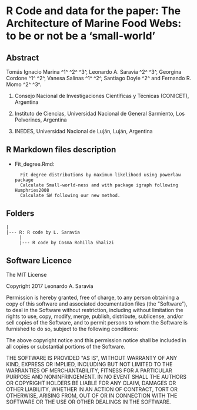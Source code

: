 # R Code and data for the paper: The Architecture of Marine Food Webs: to be or not be a ‘small-world’ 


## Abstract

Tomás Ignacio Marina ^1^ ^2^ ^3^, Leonardo A. Saravia ^2^ ^3^, Georgina Cordone ^1^ ^2^, Vanesa Salinas ^1^ ^2^, Santiago Doyle ^2^ and Fernando R. Momo ^2^ ^3^. 

1. Consejo Nacional de Investigaciones Científicas y Técnicas (CONICET), Argentina

2. Instituto de Ciencias, Universidad Nacional de General Sarmiento, Los Polvorines, Argentina

3. INEDES, Universidad Nacional de Luján, Luján, Argentina

## R Markdown files description


* Fit_degree.Rmd:

		Fit degree distributions by maximun likelihood using powerlaw package 
		Calculate Small-world-ness and with package igraph following Humphries2008
		Calculate SW following our new method.


## Folders

	| 
	|--- R: R code by L. Saravia
    	 |
    	 |--- R code by Cosma Rohilla Shalizi


## Software Licence


The MIT License

Copyright 2017 Leonardo A. Saravia

Permission is hereby granted, free of charge, to any person obtaining a copy of this software and associated documentation files (the "Software"), to deal in the Software without restriction, including without limitation the rights to use, copy, modify, merge, publish, distribute, sublicense, and/or sell copies of the Software, and to permit persons to whom the Software is furnished to do so, subject to the following conditions:

The above copyright notice and this permission notice shall be included in all copies or substantial portions of the Software.

THE SOFTWARE IS PROVIDED "AS IS", WITHOUT WARRANTY OF ANY KIND, EXPRESS OR IMPLIED, INCLUDING BUT NOT LIMITED TO THE WARRANTIES OF MERCHANTABILITY, FITNESS FOR A PARTICULAR PURPOSE AND NONINFRINGEMENT. IN NO EVENT SHALL THE AUTHORS OR COPYRIGHT HOLDERS BE LIABLE FOR ANY CLAIM, DAMAGES OR OTHER LIABILITY, WHETHER IN AN ACTION OF CONTRACT, TORT OR OTHERWISE, ARISING FROM, OUT OF OR IN CONNECTION WITH THE SOFTWARE OR THE USE OR OTHER DEALINGS IN THE SOFTWARE.    	 